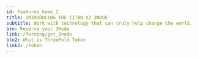 ```yaml
---
id: Features_home_2
title: INTRODUCING THE TITAN V2 3NODE
subtitle: Work with technology that can truly help change the world.
btn: Reserve your 3Node
link: /farming/get_3node
btn2: What is ThreeFold Token
link2: /token
---
```

